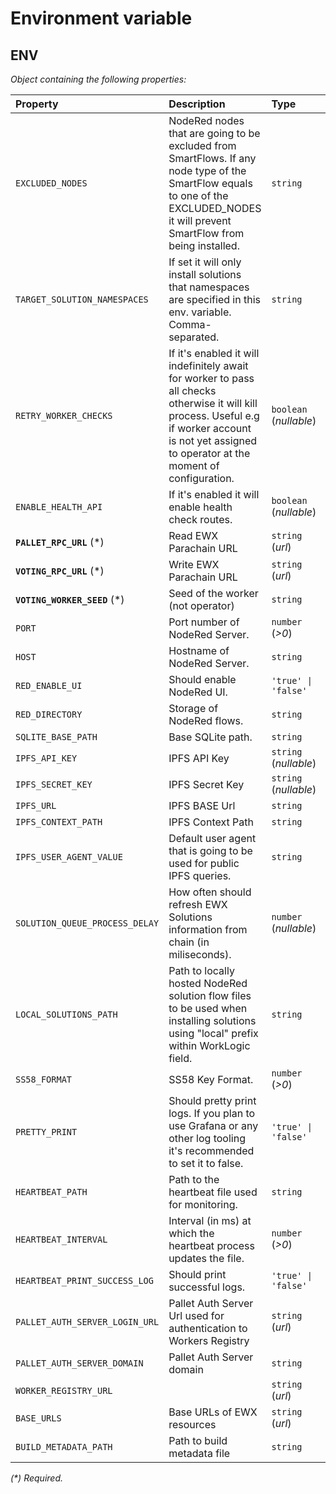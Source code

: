 # Environment variable

## ENV

_Object containing the following properties:_

| Property                       | Description                                                                                                                                                                                           | Type                   | Default                                                  |
| :----------------------------- | :---------------------------------------------------------------------------------------------------------------------------------------------------------------------------------------------------- | :--------------------- | :------------------------------------------------------- |
| `EXCLUDED_NODES`               | NodeRed nodes that are going to be excluded from SmartFlows. If any node type of the SmartFlow equals to one of the EXCLUDED_NODES it will prevent SmartFlow from being installed.                    | `string`               | `'file,file in,watch,exec'`                              |
| `TARGET_SOLUTION_NAMESPACES`   | If set it will only install solutions that namespaces are specified in this env. variable. Comma-separated.                                                                                           | `string`               |                                                          |
| `RETRY_WORKER_CHECKS`          | If it's enabled it will indefinitely await for worker to pass all checks otherwise it will kill process. Useful e.g if worker account is not yet assigned to operator at the moment of configuration. | `boolean` (_nullable_) | `true`                                                   |
| `ENABLE_HEALTH_API`            | If it's enabled it will enable health check routes.                                                                                                                                                   | `boolean` (_nullable_) | `true`                                                   |
| **`PALLET_RPC_URL`** (\*)      | Read EWX Parachain URL                                                                                                                                                                                | `string` (_url_)       |                                                          |
| **`VOTING_RPC_URL`** (\*)      | Write EWX Parachain URL                                                                                                                                                                               | `string` (_url_)       |                                                          |
| **`VOTING_WORKER_SEED`** (\*)  | Seed of the worker (not operator)                                                                                                                                                                     | `string`               |                                                          |
| `PORT`                         | Port number of NodeRed Server.                                                                                                                                                                        | `number` (_>0_)        | `8000`                                                   |
| `HOST`                         | Hostname of NodeRed Server.                                                                                                                                                                           | `string`               | `'localhost'`                                            |
| `RED_ENABLE_UI`                | Should enable NodeRed UI.                                                                                                                                                                             | `'true' \| 'false'`    | `'false'`                                                |
| `RED_DIRECTORY`                | Storage of NodeRed flows.                                                                                                                                                                             | `string`               | `'./node-red-data'`                                      |
| `SQLITE_BASE_PATH`             | Base SQLite path.                                                                                                                                                                                     | `string`               | `'./sqlite'`                                             |
| `IPFS_API_KEY`                 | IPFS API Key                                                                                                                                                                                          | `string` (_nullable_)  | `null`                                                   |
| `IPFS_SECRET_KEY`              | IPFS Secret Key                                                                                                                                                                                       | `string` (_nullable_)  | `null`                                                   |
| `IPFS_URL`                     | IPFS BASE Url                                                                                                                                                                                         | `string`               | `'https://workers-registry.energyweb.org'`               |
| `IPFS_CONTEXT_PATH`            | IPFS Context Path                                                                                                                                                                                     | `string`               | `'/ipfs/'`                                               |
| `IPFS_USER_AGENT_VALUE`        | Default user agent that is going to be used for public IPFS queries.                                                                                                                                  | `string`               | `'ewx-worker-node-server'`                               |
| `SOLUTION_QUEUE_PROCESS_DELAY` | How often should refresh EWX Solutions information from chain (in miliseconds).                                                                                                                       | `number` (_nullable_)  | `20000`                                                  |
| `LOCAL_SOLUTIONS_PATH`         | Path to locally hosted NodeRed solution flow files to be used when installing solutions using "local" prefix within WorkLogic field.                                                                  | `string`               |                                                          |
| `SS58_FORMAT`                  | SS58 Key Format.                                                                                                                                                                                      | `number` (_>0_)        | `42`                                                     |
| `PRETTY_PRINT`                 | Should pretty print logs. If you plan to use Grafana or any other log tooling it's recommended to set it to false.                                                                                    | `'true' \| 'false'`    | `'false'`                                                |
| `HEARTBEAT_PATH`               | Path to the heartbeat file used for monitoring.                                                                                                                                                       | `string`               | `'heartbeat_monitor.txt'`                                |
| `HEARTBEAT_INTERVAL`           | Interval (in ms) at which the heartbeat process updates the file.                                                                                                                                     | `number` (_>0_)        | `5000`                                                   |
| `HEARTBEAT_PRINT_SUCCESS_LOG`  | Should print successful logs.                                                                                                                                                                         | `'true' \| 'false'`    | `'true'`                                                 |
| `PALLET_AUTH_SERVER_LOGIN_URL` | Pallet Auth Server Url used for authentication to Workers Registry                                                                                                                                    | `string` (_url_)       | `'https://auth.energywebx.com/api/auth/login'`           |
| `PALLET_AUTH_SERVER_DOMAIN`    | Pallet Auth Server domain                                                                                                                                                                             | `string`               | `'default'`                                              |
| `WORKER_REGISTRY_URL`          |                                                                                                                                                                                                       | `string` (_url_)       | `'https://workers-registry.energywebx.com'`              |
| `BASE_URLS`                    | Base URLs of EWX resources                                                                                                                                                                            | `string` (_url_)       | `'https://marketplace-cdn.energyweb.org/base_urls.json'` |
| `BUILD_METADATA_PATH`          | Path to build metadata file                                                                                                                                                                           | `string`               | `'./build.json'`                                         |

_(\*) Required._

